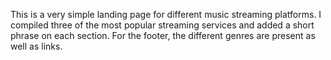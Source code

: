 This is a very simple landing page for different music streaming platforms. I compiled three of the most popular streaming services and added a short phrase on each section. For the footer, the different genres are present as well as links.
